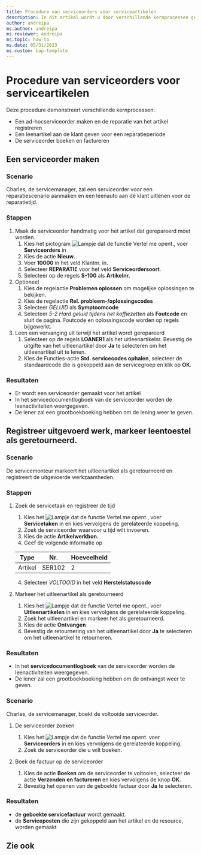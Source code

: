 ```yaml
---
title: Procedure van serviceorders voor serviceartikelen
description: In dit artikel wordt u door verschillende kernprocessen geleid waarbij serviceorders en artikelen betrokken zijn.
author: andreipa
ms.author: andreipa
ms.reviewer: andreipa
ms.topic: how-to
ms.date: 05/31/2023
ms.custom: bap-template
---
```


# <a name="walkthrough-of-service-orders-for-service-items"></a>Procedure van serviceorders voor serviceartikelen

Deze procedure demonstreert verschillende kernprocessen:

- Een ad-hocserviceorder maken en de reparatie van het artikel registreren
- Een leenartikel aan de klant geven voor een reparatieperiode
- De serviceorder boeken en factureren
    
## <a name="creating-a-service-order"></a>Een serviceorder maken

### <a name="scenario"></a>Scenario

Charles, de servicemanager, zal een serviceorder voor een reparatiescenario aanmaken en een leenauto aan de klant uitlenen voor de reparatietijd.

### <a name="steps"></a>Stappen

1. Maak de serviceorder handmatig voor het artikel dat gerepareerd moet worden.
   1. Kies het pictogram ![Lampje dat de functie Vertel me opent.](../../media/ui-search/search_small.png "Vertel me wat u wilt doen"), voer **Serviceorders** in
   2. Kies de actie **Nieuw**.
   3. Voer **10000** in het veld Klantnr. in.
   4. Selecteer **REPARATIE** voor het veld **Serviceordersoort**.
   5. Selecteer op de regels **S-100** als **Artikelnr.**
2. Optioneel
   1. Kies de regelactie **Problemen oplossen** om mogelijke oplossingen te bekijken.
   2. Kies de regelactie **Rel. probleem-/oplossingscodes**
   3. Selecteer *GELUID* als **Symptoomcode**
   4. Selecteer *5-2 Hard geluid tijdens het koffiezetten* als **Foutcode** en sluit de pagina. Foutcode en oplossingscode worden op regels bijgewerkt.
3. Leen een vervanging uit terwijl het artikel wordt gerepareerd
   1. Selecteer op de regels **LOANER1** als het uitleenartikelnr. Bevestig de uitgifte van het uitleenartikel door **Ja** te selecteren om het uitleenartikel uit te lenen. 
   2. Kies de Functies-actie **Std. servicecodes ophalen**, selecteer de standaardcode die is gekoppeld aan de servicegroep en klik op **OK**.
   
### <a name="results"></a>Resultaten

- Er wordt een serviceorder gemaakt voor het artikel
- In het servicedocumentlogboek van de serviceorder worden de leenactiviteiten weergegeven.
- De lener zal een grootboekboeking hebben om de lening weer te geven.
   

## <a name="regsiter-performed-work-mark-loaner-as-returned"></a>Registreer uitgevoerd werk, markeer leentoestel als geretourneerd.

### <a name="scenario-1"></a>Scenario

De servicemonteur markeert het uitleenartikel als geretourneerd en registreert de uitgevoerde werkzaamheden.

### <a name="steps-1"></a>Stappen

1. Zoek de servicetaak en registreer de tijd 
   1. Kies het ![Lampje dat de functie Vertel me opent.](../../media/ui-search/search_small.png "Vertel me wat u wilt doen"), voer **Servicetaken** in en kies vervolgens de gerelateerde koppeling.
   2. Zoek de serviceorder waarvoor u tijd wilt invoeren.
   3. Kies de actie **Artikelwerkbon**.
   4. Geef de volgende informatie op

    |Type|Nr.|Hoeveelheid|
    |----|---|--------|  
    |Artikel|SER102|2|

   4. Selecteer *VOLTOOID* in het veld **Herstelstatuscode**
    
2. Markeer het uitleenartikel als geretourneerd
   1. Kies het ![Lampje dat de functie Vertel me opent.](../../media/ui-search/search_small.png "Vertel me wat u wilt doen"), voer **Uitleenartikelen** in en kies vervolgens de gerelateerde koppeling.
   2. Zoek het uitleenartikel en markeer het als geretourneerd.
   3. Kies de actie **Ontvangen** 
   4. Bevestig de retournering van het uitleenartikel door **Ja** te selecteren om het uitleenartikel te retourneren.
      
### <a name="results-1"></a>Resultaten

- In het **servicedocumentlogboek** van de serviceorder worden de leenactiviteiten weergegeven.
- De lener zal een grootboekboeking hebben om de ontvangst weer te geven.


### <a name="scenario-2"></a>Scenario

Charles, de servicemanager, boekt de voltooide serviceorder.

1. De serviceorder zoeken 
   1. Kies het ![Lampje dat de functie Vertel me opent.](../../media/ui-search/search_small.png "Vertel me wat u wilt doen") voer **Serviceorders** in en kies vervolgens de gerelateerde koppeling.
   2. Zoek de serviceorder die u wilt boeken.

2. Boek de factuur op de serviceorder
   1. Kies de actie **Boeken** om de serviceorder te voltooien, selecteer de actie **Verzenden en factureren** en kies vervolgens de knop **OK**.
   2. Bevestig het openen van de geboekte factuur door **Ja** te selecteren. 
### <a name="results-2"></a>Resultaten

- de **geboekte servicefactuur** wordt gemaakt.
- de **Serviceposten** die zijn gekoppeld aan het artikel en de resource, worden gemaakt

## <a name="see-also"></a>Zie ook

